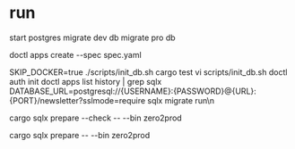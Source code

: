 # run
start postgres
migrate dev db
migrate pro db

doctl apps create --spec spec.yaml

SKIP_DOCKER=true ./scripts/init_db.sh
cargo test
vi scripts/init_db.sh
doctl auth init
doctl apps list
history | grep sqlx
DATABASE_URL=postgresql://{USERNAME}:{PASSWORD}@{URL}:{PORT}/newsletter?sslmode=require sqlx migrate run\n

cargo sqlx prepare --check -- --bin zero2prod

cargo sqlx prepare -- --bin zero2prod
